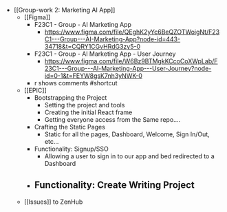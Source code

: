 - [[Group-work 2: Marketing AI App]]
	- [[Figma]]
		- F23C1 - Group - AI Marketing App
			- https://www.figma.com/file/QEghK2yYc6BeQZOTWoigNt/F23C1---Group---AI-Marketing-App?node-id=443-34718&t=CQRY1CGvHRdG3zy5-0
		- F23C1 - Group - Al Marketing App - User Journey
			- https://www.figma.com/file/W6Bz9BTMgkKCcoCoXWpLab/F23C1---Group---Al-Marketing-App---User-Journey?node-id=0-1&t=FEYW8gsK7nh3yNWK-0
		- r shows comments #shortcut
	- [[EPIC]]
		- Bootstrapping the Project
			- Setting the project and tools
			- Creating the initial React frame
			- Getting everyone access from the Same repo....
		- Crafting the Static Pages
			- Static for all the pages, Dashboard, Welcome, Sign In/Out, etc...
		- Functionality:  Signup/SSO
			- Allowing a user to sign in to our app and bed redirected to a Dashboard
		- Functionality: Create Writing Project
			-
	- [[Issues]] to ZenHub